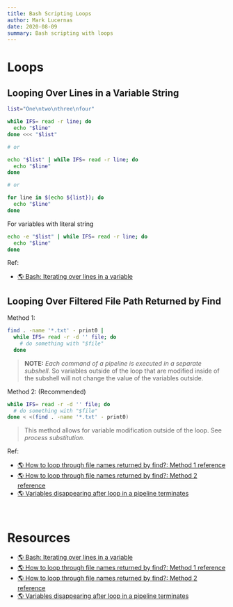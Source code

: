 ```yaml
---
title: Bash Scripting Loops
author: Mark Lucernas
date: 2020-08-09
summary: Bash scripting with loops
---
```



# Loops

## Looping Over Lines in a Variable String

```bash
list="One\ntwo\nthree\nfour"

while IFS= read -r line; do
  echo "$line"
done <<< "$list"

# or

echo "$list" | while IFS= read -r line; do
  echo "$line"
done

# or

for line in $(echo ${list}); do
  echo "$line"
done
```

For variables with literal string

```bash
echo -e "$list" | while IFS= read -r line; do
  echo "$line"
done
```

Ref:

- [🌎 Bash: Iterating over lines in a variable](https://superuser.com/a/284226)


## Looping Over Filtered File Path Returned by Find

Method 1:

```bash
find . -name '*.txt' - print0 |
  while IFS= read -r -d '' file; do
    # do something with "$file"
  done
```

> **NOTE:** _Each command of a pipeline is executed in a separate subshell_. So
variables outside of the loop that are modified inside of the subshell will not
change the value of the variables outside.

Method 2: (Recommended)

```bash
while IFS= read -r -d '' file; do
  # do something with "$file"
done < <(find . -name '*.txt' - print0)
```

> This method allows for variable modification outside of the loop. See _process
substitution_.

Ref:

- [🌎 How to loop through file names returned by find?: Method 1 reference](https://stackoverflow.com/a/9612232/11850077)
- [🌎 How to loop through file names returned by find?: Method 2 reference](https://stackoverflow.com/a/37210472/11850077)
- [🌎 Variables disappearing after loop in a pipeline terminates](https://mywiki.wooledge.org/BashFAQ/024)

<br>

# Resources

- [🌎 Bash: Iterating over lines in a variable](https://superuser.com/a/284226)
- [🌎 How to loop through file names returned by find?: Method 1 reference](https://stackoverflow.com/a/9612232/11850077)
- [🌎 How to loop through file names returned by find?: Method 2 reference](https://stackoverflow.com/a/37210472/11850077)
- [🌎 Variables disappearing after loop in a pipeline terminates](https://mywiki.wooledge.org/BashFAQ/024)

